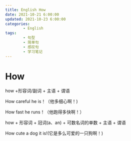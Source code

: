 ```yaml
---
title: English How
date: 2021-10-21 6:00:00
updated: 2021-10-23 6:00:00
categories:
        - English
tags:
        - 句型
        - 简单句
        - 感叹句
        - 学习笔记
---
```


# How

how +形容词/副词 + 主语 + 谓语

How careful he is！（他多细心啊！)

How fast he runs！（他跑得多快啊！）

how + 形容词 + 冠词(a、an) + 可数名词的单数 + 主语 + 谓语

How cute a dog it is!(它是多么可爱的一只狗啊！)
